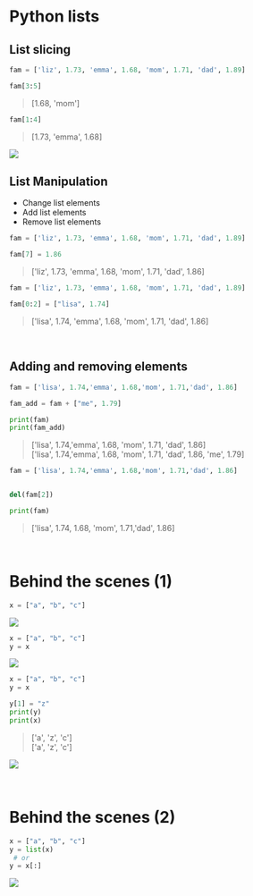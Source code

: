 # Python lists

## List slicing
 ```py
 fam = ['liz', 1.73, 'emma', 1.68, 'mom', 1.71, 'dad', 1.89]
 ```

 ```py
 fam[3:5]
 ```
 >[1.68, 'mom']

 ```py
 fam[1:4]
 ```
>[1.73, 'emma', 1.68]

 ![](https://telegra.ph/file/575e1ed3d79a8e7c8f9ea.png)

 ## List Manipulation
* Change list elements
* Add list elements
* Remove list elements

 ```py
 fam = ['liz', 1.73, 'emma', 1.68, 'mom', 1.71, 'dad', 1.89]

 fam[7] = 1.86
 ```
 >['liz', 1.73, 'emma', 1.68, 'mom', 1.71, 'dad', 1.86]

  ```py
 fam = ['liz', 1.73, 'emma', 1.68, 'mom', 1.71, 'dad', 1.89]

fam[0:2] = ["lisa", 1.74]
 ```
 >['lisa', 1.74, 'emma', 1.68, 'mom', 1.71, 'dad', 1.86]

<br>

## Adding and removing elements

```py
fam = ['lisa', 1.74,'emma', 1.68,'mom', 1.71,'dad', 1.86]

fam_add = fam + ["me", 1.79]

print(fam)
print(fam_add)
```
>['lisa', 1.74,'emma', 1.68, 'mom', 1.71, 'dad', 1.86] <br>
>['lisa', 1.74,'emma', 1.68, 'mom', 1.71, 'dad', 1.86, 'me', 1.79]

```py
fam = ['lisa', 1.74,'emma', 1.68,'mom', 1.71,'dad', 1.86]


del(fam[2])

print(fam)
```
>['lisa', 1.74, 1.68, 'mom', 1.71,'dad', 1.86] <br>

<br>

# Behind the scenes (1)
```py
x = ["a", "b", "c"]
```
![](https://telegra.ph/file/6165f4e2cdfd271fe6264.png)

```py
x = ["a", "b", "c"]
y = x
```
![](https://telegra.ph/file/d604a20c991db94ba258b.png)

```py
x = ["a", "b", "c"]
y = x

y[1] = "z"
print(y)
print(x)
```
> ['a', 'z', 'c'] <br>
> ['a', 'z', 'c']

![](https://telegra.ph/file/4ce634e9db3b5af82c63f.png)

<br>

# Behind the scenes (2)
```py
x = ["a", "b", "c"]
y = list(x)
 # or 
y = x[:]
```
![](https://telegra.ph/file/95deccfb69e5a6455aa0b.png)